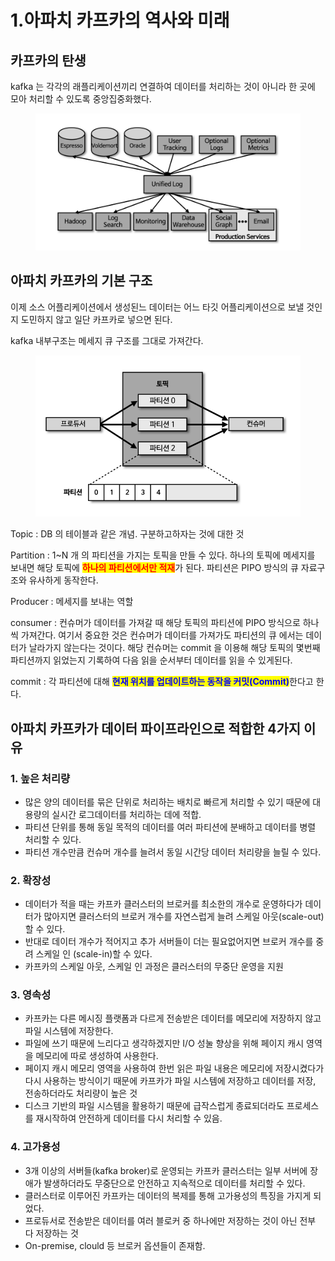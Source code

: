 # 1.아파치 카프카의 역사와 미래

## 카프카의 탄생

kafka 는 각각의 래플리케이션끼리 연결하여 데이터를 처리하는 것이 아니라 한 곳에 모아 처리할  수 있도록 중앙집중화했다.

<figure><img src="../../.gitbook/assets/image.png" alt=""><figcaption></figcaption></figure>

## 아파치 카프카의 기본 구조

이제 소스 어플리케이션에서 생성된느 데이터는 어느 타깃 어플리케이션으로 보낼 것인지 도민하지 않고 일단 카프카로 넣으면 된다.

kafka 내부구조는 메세지 큐 구조를 그대로 가져간다.

<figure><img src="../../.gitbook/assets/image (4).png" alt=""><figcaption></figcaption></figure>

Topic : DB 의 테이블과 같은 개념. 구분하고하자는 것에 대한 것

Partition : 1\~N 개 의 파티션을 가지는 토픽을 만들 수 있다. 하나의 토픽에 메세지를 보내면 해당 토픽에 <mark style="color:red;">**하나의 파티션에서만 적재**</mark>가 된다. 파티션은 PIPO 방식의 큐 자료구조와 유사하게 동작한다.

Producer : 메세지를 보내는 역할

consumer : 컨슈머가 데이터를 가져갈 때 해당 토픽의 파티션에 PIPO 방식으로 하나씩 가져간다. 여기서 중요한 것은 컨슈머가 데이터를 가져가도 파티션의 큐 에서는 데이터가 날라가지 않는다는 것이다. 해당 컨슈머는 commit 을 이용해 해당 토픽의 몇번째 파티션까지 읽었는지 기록하여 다음 읽을 순서부터 데이터를 읽을 수 있게된다.

commit :  각 파티션에 대해 <mark style="color:blue;">**현재 위치를 업데이트하는 동작을 커밋(Commit)**</mark>한다고 한다.

## 아파치 카프카가 데이터 파이프라인으로 적합한 4가지 이유

### 1. 높은 처리량

* 많은 양의 데이터를 묶은 단위로 처리하는 배치로 빠르게 처리할 수 있기 때문에 대용량의 실시간 로그데이터를 처리하는 데에 적합.
* 파티션 단위를 통해 동일 목적의 데이터를 여러 파티션에 분배하고 데이터를 병렬 처리할 수 있다.
* 파티션 개수만큼 컨슈머 개수를 늘려서 동일 시간당 데이터 처리량을 늘릴 수 있다.

### 2. 확장성

* 데이터가 적을 때는 카프카 클러스터의 브로커를 최소한의 개수로 운영하다가 데이터가 많아지면 클러스터의 브로커 개수를 자연스럽게 늘려 스케일 아웃(scale-out) 할 수 있다.
* 반대로 데이터 개수가 적어지고 추가 서버들이 더는 필요없어지면 브로커 개수를 중려 스케일 인 (scale-in)할 수 있다.
* 카프카의 스케일 아웃, 스케일 인 과정은 클러스터의 무중단 운영을 지원

### 3. 영속성

* 카프카는 다른 메시징 플랫폼과 다르게 전송받은 데이터를 메모리에 저장하지 않고 파일 시스템에 저장한다.
* 파일에 쓰기 때문에 느리다고 생각하겠지만 I/O 성눌 향상을 위해 페이지 캐시 영역을 메모리에 따로 생성하여 사용한다.
* 페이지 캐시 메모리 영역을 사용하여 한번 읽은 파일 내용은 메모리에 저장시켰다가 다시 사용하는 방식이기 때문에 카프카가 파일 시스템에 저장하고 데이터를 저장, 전송하더라도 처리량이 높은 것
* 디스크 기반의 파일 시스템을 활용하기 때문에 급작스럽게 종료되더라도 프로세스를 재시작하여 안전하게 데이터를 다시 처리할 수 있음.

### 4. 고가용성

* 3개 이상의 서버들(kafka broker)로 운영되는 카프카 클러스터는 일부 서버에 장애가 발생하더라도 무중단으로 안전하고 지속적으로 데이터를 처리할 수 있다.
* 클러스터로 이루어진 카프카는 데이터의 복제를 통해 고가용성의 특징을 가지게 되었다.
* 프로듀서로 전송받은 데이터를 여러 블로커 중 하나에만 저장하는 것이 아닌 전부 다 저장하는 것
* On-premise, clould 등 브로커 옵션들이 존재함.

